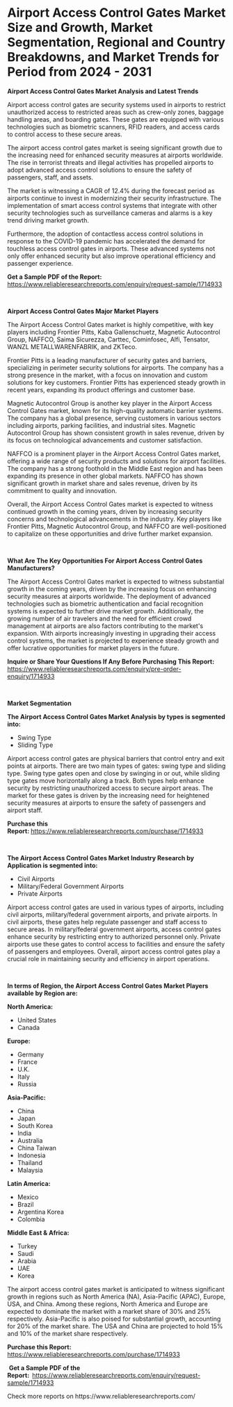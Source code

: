 <p><h1>Airport Access Control Gates Market Size and Growth, Market Segmentation, Regional and Country Breakdowns, and Market Trends for Period from 2024 -  2031</h1></p><p><strong>Airport Access Control Gates Market Analysis and Latest Trends</strong></p>
<p><p>Airport access control gates are security systems used in airports to restrict unauthorized access to restricted areas such as crew-only zones, baggage handling areas, and boarding gates. These gates are equipped with various technologies such as biometric scanners, RFID readers, and access cards to control access to these secure areas.</p><p>The airport access control gates market is seeing significant growth due to the increasing need for enhanced security measures at airports worldwide. The rise in terrorist threats and illegal activities has propelled airports to adopt advanced access control solutions to ensure the safety of passengers, staff, and assets.</p><p>The market is witnessing a CAGR of 12.4% during the forecast period as airports continue to invest in modernizing their security infrastructure. The implementation of smart access control systems that integrate with other security technologies such as surveillance cameras and alarms is a key trend driving market growth.</p><p>Furthermore, the adoption of contactless access control solutions in response to the COVID-19 pandemic has accelerated the demand for touchless access control gates in airports. These advanced systems not only offer enhanced security but also improve operational efficiency and passenger experience.</p></p>
<p><strong>Get a Sample PDF of the Report:&nbsp;</strong> <a href="https://www.reliableresearchreports.com/enquiry/request-sample/1714933">https://www.reliableresearchreports.com/enquiry/request-sample/1714933</a></p>
<p>&nbsp;</p>
<p><strong>Airport Access Control Gates Major Market Players</strong></p>
<p><p>The Airport Access Control Gates market is highly competitive, with key players including Frontier Pitts, Kaba Gallenschuetz, Magnetic Autocontrol Group, NAFFCO, Saima Sicurezza, Carttec, Cominfosec, Alfi, Tensator, WANZL METALLWARENFABRIK, and ZKTeco.</p><p>Frontier Pitts is a leading manufacturer of security gates and barriers, specializing in perimeter security solutions for airports. The company has a strong presence in the market, with a focus on innovation and custom solutions for key customers. Frontier Pitts has experienced steady growth in recent years, expanding its product offerings and customer base.</p><p>Magnetic Autocontrol Group is another key player in the Airport Access Control Gates market, known for its high-quality automatic barrier systems. The company has a global presence, serving customers in various sectors including airports, parking facilities, and industrial sites. Magnetic Autocontrol Group has shown consistent growth in sales revenue, driven by its focus on technological advancements and customer satisfaction.</p><p>NAFFCO is a prominent player in the Airport Access Control Gates market, offering a wide range of security products and solutions for airport facilities. The company has a strong foothold in the Middle East region and has been expanding its presence in other global markets. NAFFCO has shown significant growth in market share and sales revenue, driven by its commitment to quality and innovation.</p><p>Overall, the Airport Access Control Gates market is expected to witness continued growth in the coming years, driven by increasing security concerns and technological advancements in the industry. Key players like Frontier Pitts, Magnetic Autocontrol Group, and NAFFCO are well-positioned to capitalize on these opportunities and drive further market expansion.</p></p>
<p>&nbsp;</p>
<p><strong>What Are The Key Opportunities For Airport Access Control Gates Manufacturers?</strong></p>
<p><p>The Airport Access Control Gates market is expected to witness substantial growth in the coming years, driven by the increasing focus on enhancing security measures at airports worldwide. The deployment of advanced technologies such as biometric authentication and facial recognition systems is expected to further drive market growth. Additionally, the growing number of air travelers and the need for efficient crowd management at airports are also factors contributing to the market's expansion. With airports increasingly investing in upgrading their access control systems, the market is projected to experience steady growth and offer lucrative opportunities for market players in the future.</p></p>
<p><strong>Inquire or Share Your Questions If Any Before Purchasing This Report:</strong> <a href="https://www.reliableresearchreports.com/enquiry/pre-order-enquiry/1714933">https://www.reliableresearchreports.com/enquiry/pre-order-enquiry/1714933</a></p>
<p>&nbsp;</p>
<p><strong>Market Segmentation</strong></p>
<p><strong>The Airport Access Control Gates Market Analysis by types is segmented into:</strong></p>
<p><ul><li>Swing Type</li><li>Sliding Type</li></ul></p>
<p><p>Airport access control gates are physical barriers that control entry and exit points at airports. There are two main types of gates: swing type and sliding type. Swing type gates open and close by swinging in or out, while sliding type gates move horizontally along a track. Both types help enhance security by restricting unauthorized access to secure airport areas. The market for these gates is driven by the increasing need for heightened security measures at airports to ensure the safety of passengers and airport staff.</p></p>
<p><strong>Purchase this Report:&nbsp;</strong><a href="https://www.reliableresearchreports.com/purchase/1714933">https://www.reliableresearchreports.com/purchase/1714933</a></p>
<p>&nbsp;</p>
<p><strong>The Airport Access Control Gates Market Industry Research by Application is segmented into:</strong></p>
<p><ul><li>Civil Airports</li><li>Military/Federal Government Airports</li><li>Private Airports</li></ul></p>
<p><p>Airport access control gates are used in various types of airports, including civil airports, military/federal government airports, and private airports. In civil airports, these gates help regulate passenger and staff access to secure areas. In military/federal government airports, access control gates enhance security by restricting entry to authorized personnel only. Private airports use these gates to control access to facilities and ensure the safety of passengers and employees. Overall, airport access control gates play a crucial role in maintaining security and efficiency in airport operations.</p></p>
<p>&nbsp;</p>
<p><strong>In terms of Region, the Airport Access Control Gates Market Players available by Region are:</strong></p>
<p>
    <p> <strong> North America: </strong>
        <ul>
            <li>United States</li>
            <li>Canada</li>
        </ul>
        </p> 
    <p> <strong> Europe: </strong>
        <ul>
            <li>Germany</li>
            <li>France</li>
            <li>U.K.</li>
            <li>Italy</li>
            <li>Russia</li>
        </ul>
        </p> 
    <p> <strong> Asia-Pacific: </strong>
        <ul>
            <li>China</li>
            <li>Japan</li>
            <li>South Korea</li>
            <li>India</li>
            <li>Australia</li>
            <li>China Taiwan</li>
            <li>Indonesia</li>
            <li>Thailand</li>
            <li>Malaysia</li>
        </ul>
        </p> 
    <p> <strong> Latin America: </strong>
        <ul>
            <li>Mexico</li>
            <li>Brazil</li>
            <li>Argentina Korea</li>
            <li>Colombia</li>
        </ul>
        </p> 
    <p> <strong> Middle East & Africa: </strong>
        <ul>
            <li>Turkey</li>
            <li>Saudi</li>
            <li>Arabia</li>
            <li>UAE</li>
            <li>Korea</li>
        </ul>
    </p>
    </p>
<p><p>The airport access control gates market is anticipated to witness significant growth in regions such as North America (NA), Asia-Pacific (APAC), Europe, USA, and China. Among these regions, North America and Europe are expected to dominate the market with a market share of 30% and 25% respectively. Asia-Pacific is also poised for substantial growth, accounting for 20% of the market share. The USA and China are projected to hold 15% and 10% of the market share respectively.</p></p>
<p><strong>Purchase this Report: </strong><a href="https://www.reliableresearchreports.com/purchase/1714933">https://www.reliableresearchreports.com/purchase/1714933</a></p>
<p>&nbsp;<strong>Get a Sample PDF of the Report:&nbsp;&nbsp;</strong><a href="https://www.reliableresearchreports.com/enquiry/request-sample/1714933">https://www.reliableresearchreports.com/enquiry/request-sample/1714933</a></p>
<p><strong></strong></p>
<p>Check more reports on https://www.reliableresearchreports.com/</p>